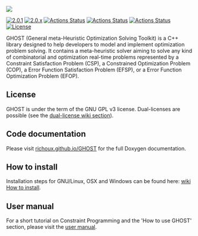 ![](https://github.com/richoux/GHOST/wiki/images/GHOST_banner.png)

[![2.0.1](https://img.shields.io/badge/stable-2.0.1-brightgreen.svg)](https://github.com/richoux/GHOST/releases/tag/2.0.1)
[![2.0.x](https://img.shields.io/badge/latest-2.0.x-f57f17.svg)](https://github.com/richoux/GHOST/tree/develop)
[![Actions Status](https://github.com/richoux/GHOST/workflows/Linux/badge.svg)](https://github.com/richoux/GHOST/actions)
[![Actions Status](https://github.com/richoux/GHOST/workflows/MacOS/badge.svg)](https://github.com/richoux/GHOST/actions)
[![Actions Status](https://github.com/richoux/GHOST/workflows/Windows/badge.svg)](https://github.com/richoux/GHOST/actions)
[![License](https://img.shields.io/badge/License-GNU_GPL_v3-blue.svg)](https://www.gnu.org/licenses/gpl-3.0.en.html)

GHOST (General meta-Heuristic Optimization Solving Toolkit) is a C++ library designed to help developers to model and implement optimization problem solving. It contains a meta-heuristic solver aiming to solve any kind of combinatorial and optimization real-time problems represented by a Constraint Satisfaction Problem (CSP), a Constrained Optimization Problem (COP), a Error Function Satisfaction Problem (EFSP), or a Error Function Optimization Problem (EFOP).

## License

GHOST is under the term of the GNU GPL v3 license. Dual-licenses are possible (see the [dual-license wiki section](https://github.com/richoux/GHOST/wiki/1.-Introduction#possibilities-for-dual-license)).

## Code documentation

Please visit [richoux.github.io/GHOST](https://richoux.github.io/GHOST) for the full Doxygen documentation.

## How to install

Installation steps for GNU/Linux, OSX and Windows can be found here: [wiki How to install](https://github.com/richoux/GHOST/wiki/2.-How-to-install).

## User manual

For a short tutorial on Constraint Programming and the 'How to use GHOST' section, please visit the [user manual](https://github.com/richoux/GHOST/wiki).
